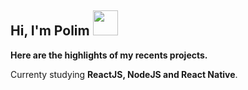 <h2 align="left">Hi, I'm Polim <img src="https://github.com/sudnyeshtalekar/sudnyeshtalekar/blob/master/Assets/Hi.gif" width="40px"></h2>

<strong>Here are the highlights of my recents projects.</strong>


<p>Currenty studying <strong>ReactJS, NodeJS and React Native</strong>. </br>
